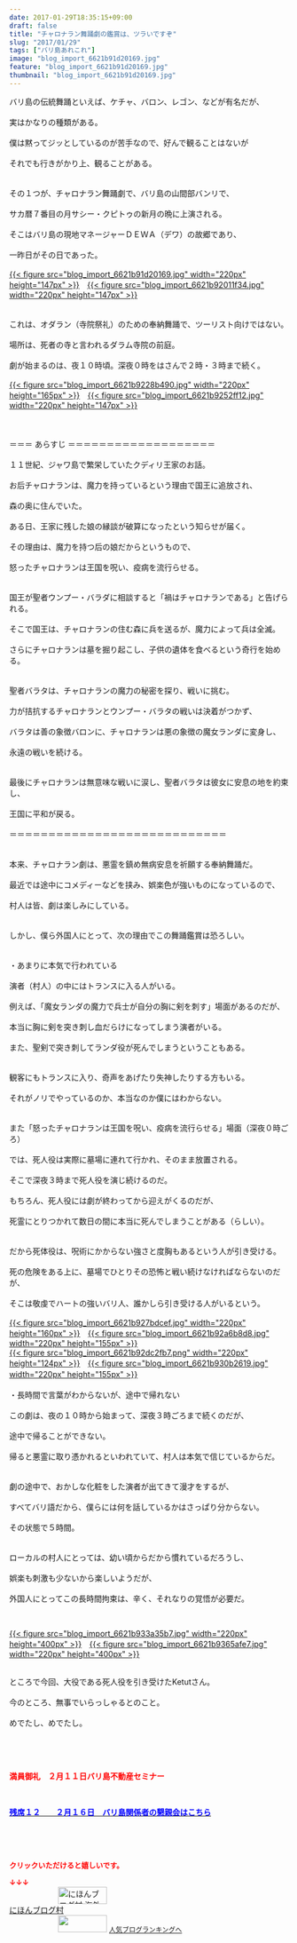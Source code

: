 ```yaml
---
date: 2017-01-29T18:35:15+09:00
draft: false
title: "チャロナラン舞踊劇の鑑賞は、ツラいですぞ"
slug: "2017/01/29"
tags: ["バリ島あれこれ"]
image: "blog_import_6621b91d20169.jpg"
feature: "blog_import_6621b91d20169.jpg"
thumbnail: "blog_import_6621b91d20169.jpg"
---
```

<p>バリ島の伝統舞踊といえば、ケチャ、バロン、レゴン、などが有名だが、<br/><br/>実はかなりの種類がある。<br/><br/>僕は黙ってジッとしているのが苦手なので、好んで観ることはないが<br/><br/>それでも行きがかり上、観ることがある。<br/><br/><br/>その１つが、チャロナラン舞踊劇で、バリ島の山間部バンリで、<br/><br/>サカ暦７番目の月サシー・クピトゥの新月の晩に上演される。<br/><br/>そこはバリ島の現地マネージャーＤＥＷＡ（デワ）の故郷であり、<br/><br/>一昨日がその日であった。<br/><br/><a href="blog_import_6621b91e34739.jpg">{{< figure src="blog_import_6621b91d20169.jpg" width="220px" height="147px" >}}</a>　<a href="blog_import_6621b92124baa.jpg">{{< figure src="blog_import_6621b92011f34.jpg" width="220px" height="147px" >}}</a><br/><br/><br/>これは、オダラン（寺院祭礼）のための奉納舞踊で、ツーリスト向けではない。<br/><br/>場所は、死者の寺と言われるダラム寺院の前庭。<br/><br/>劇が始まるのは、夜１０時頃。深夜０時をはさんで２時・３時まで続く。<br/><br/><a href="blog_import_6621b923a1c2b.jpg">{{< figure src="blog_import_6621b9228b490.jpg" width="220px" height="165px" >}}</a>　<a href="blog_import_6621b926423bc.jpg">{{< figure src="blog_import_6621b9252ff12.jpg" width="220px" height="147px" >}}</a><br/><br/><br/><br/>＝＝＝ あらすじ ＝＝＝＝＝＝＝＝＝＝＝＝＝＝＝＝＝＝＝<br/><br/>１１世紀、ジャワ島で繁栄していたクディリ王家のお話。<br/><br/>お后チャロナランは、魔力を持っているという理由で国王に追放され、<br/><br/>森の奥に住んでいた。<br/><br/>ある日、王家に残した娘の縁談が破算になったという知らせが届く。<br/><br/>その理由は、魔力を持つ后の娘だからというもので、<br/><br/>怒ったチャロナランは王国を呪い、疫病を流行らせる。<br/><br/><br/>国王が聖者ウンプー・バラダに相談すると「禍はチャロナランである」と告げられる。<br/><br/>そこで国王は、チャロナランの住む森に兵を送るが、魔力によって兵は全滅。<br/><br/>さらにチャロナランは墓を掘り起こし、子供の遺体を食べるという奇行を始める。<br/><br/><br/>聖者バラタは、チャロナランの魔力の秘密を探り、戦いに挑む。<br/><br/>力が拮抗するチャロナランとウンプー・バラタの戦いは決着がつかず、<br/><br/>バラタは善の象徴バロンに、チャロナランは悪の象徴の魔女ランダに変身し、<br/><br/>永遠の戦いを続ける。<br/><br/><br/>最後にチャロナランは無意味な戦いに涙し、聖者バラタは彼女に安息の地を約束し、<br/><br/>王国に平和が戻る。<br/><br/>＝＝＝＝＝＝＝＝＝＝＝＝＝＝＝＝＝＝＝＝＝＝＝＝＝＝＝＝<br/><br/><br/>本来、チャロナラン劇は、悪霊を鎮め無病安息を祈願する奉納舞踊だ。<br/><br/>最近では途中にコメディーなどを挟み、娯楽色が強いものになっているので、<br/><br/>村人は皆、劇は楽しみにしている。<br/><br/><br/>しかし、僕ら外国人にとって、次の理由でこの舞踊鑑賞は恐ろしい。<br/><br/><br/>・あまりに本気で行われている<br/><br/>演者（村人）の中にはトランスに入る人がいる。<br/><br/>例えば、「魔女ランダの魔力で兵士が自分の胸に剣を刺す」場面があるのだが、<br/><br/>本当に胸に剣を突き刺し血だらけになってしまう演者がいる。<br/><br/>また、聖剣で突き刺してランダ役が死んでしまうということもある。<br/><br/><br/>観客にもトランスに入り、奇声をあげたり失神したりする方もいる。<br/><br/>それがノリでやっているのか、本当なのか僕にはわからない。<br/><br/><br/>また「怒ったチャロナランは王国を呪い、疫病を流行らせる」場面（深夜０時ごろ）<br/><br/>では、死人役は実際に墓場に連れて行かれ、そのまま放置される。<br/><br/>そこで深夜３時まで死人役を演じ続けるのだ。<br/><br/>もちろん、死人役には劇が終わってから迎えがくるのだが、<br/><br/>死霊にとりつかれて数日の間に本当に死んでしまうことがある（らしい）。<br/><br/><br/>だから死体役は、呪術にかからない強さと度胸もあるという人が引き受ける。<br/><br/>死の危険をある上に、墓場でひとりその恐怖と戦い続けなければならないのだが、<br/><br/>そこは敬虔でハートの強いバリ人、誰かしら引き受ける人がいるという。<br/><br/><a href="blog_import_6621b928d2fba.jpg">{{< figure src="blog_import_6621b927bdcef.jpg" width="220px" height="160px" >}}</a>　<a href="blog_import_6621b92b80565.jpg">{{< figure src="blog_import_6621b92a6b8d8.jpg" width="220px" height="155px" >}}</a><br/><a href="blog_import_6621b92ed7f4c.png">{{< figure src="blog_import_6621b92dc2fb7.png" width="220px" height="124px" >}}</a>　<a href="blog_import_6621b931c4af5.jpg">{{< figure src="blog_import_6621b930b2619.jpg" width="220px" height="155px" >}}</a>　<br/><br/>・長時間で言葉がわからないが、途中で帰れない<br/><br/>この劇は、夜の１０時から始まって、深夜３時ごろまで続くのだが、<br/><br/>途中で帰ることができない。<br/><br/>帰ると悪霊に取り憑かれるといわれていて、村人は本気で信じているからだ。<br/><br/><br/>劇の途中で、おかしな化粧をした演者が出てきて漫才をするが、<br/><br/>すべてバリ語だから、僕らには何を話しているかはさっぱり分からない。<br/><br/>その状態で５時間。<br/><br/><br/>ローカルの村人にとっては、幼い頃からだから慣れているだろうし、<br/><br/>娯楽も刺激も少ないから楽しいようだが、<br/><br/>外国人にとってこの長時間拘束は、辛く、それなりの覚悟が必要だ。</p><p> </p><p><a href="blog_import_6621b934b5d89.jpg">{{< figure src="blog_import_6621b933a35b7.jpg" width="220px" height="400px" >}}</a>　<a href="blog_import_6621b9376e77d.jpg">{{< figure src="blog_import_6621b9365afe7.jpg" width="220px" height="400px" >}}</a></p><p><br/>ところで今回、大役である死人役を引き受けたKetutさん。<br/><br/>今のところ、無事でいらっしゃるとのこと。<br/><br/>めでたし、めでたし。</p><p> </p><p> </p><p><span style="font-weight: bold;"><span style="color: rgb(255, 0, 0);">満員御礼　２月１１日バリ島不動産セミナー</span></span></p><p> </p><p><a href="entry-12242087718.html" target="_blank"><span style="text-decoration: underline;"><span style="font-weight: bold;"><span style="color: rgb(0, 0, 255);">残席１２　　２月１６日　バリ島関係者の懇親会はこちら</span></span></span></a></p><p> </p><p> </p><p><font color="#ff0000" size="2"><strong>クリックいただけると嬉しいです。</strong></font></p><p><font color="#ff0000" size="2"><strong>↓↓↓</strong></font><br/><a href="ranking.html?p_cid=01260127" target="_blank"><img alt="にほんブログ村 海外生活ブログ バリ島情報へ" border="0" height="31" src="data:image/svg+xml;charset=utf-8,%3Csvg%20xmlns%3D%22http%3A%2F%2Fwww.w3.org%2F2000%2Fsvg%22%20title%3D%22Placeholder%20for%20Images%22%20role%3D%22presentation%22%20viewBox%3D%220%200%2088%2031%22%20%2F%3E" width="88" data-src="https://img-proxy.blog-video.jp/images?url=http%3A%2F%2Foverseas.blogmura.com%2Fbali%2Fimg%2Fbali88_31.gif" style="aspect-ratio: auto 88 / 31;"/><noscript><img alt="にほんブログ村 海外生活ブログ バリ島情報へ" border="0" height="31" src="https://img-proxy.blog-video.jp/images?url=http%3A%2F%2Foverseas.blogmura.com%2Fbali%2Fimg%2Fbali88_31.gif" width="88"></noscript></a><br/><a href="ranking.html?p_cid=01260127" target="_blank">にほんブログ村</a><br/><a href="link.php?1804582" title="人気ブログランキングへ"><img border="0" height="31" src="data:image/svg+xml;charset=utf-8,%3Csvg%20xmlns%3D%22http%3A%2F%2Fwww.w3.org%2F2000%2Fsvg%22%20title%3D%22Placeholder%20for%20Images%22%20role%3D%22presentation%22%20viewBox%3D%220%200%2088%2031%22%20%2F%3E" width="88" data-src="https://blog.with2.net/img/banner/banner_22.gif" style="aspect-ratio: auto 88 / 31;"/><noscript><img border="0" height="31" src="https://blog.with2.net/img/banner/banner_22.gif" width="88"></noscript></a> <a href="link.php?1804582" style="font-size: 12px;">人気ブログランキングへ</a></p>

